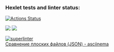 ### Hexlet tests and linter status:
[![Actions Status](https://github.com/MT-cod/php-project-lvl2/workflows/hexlet-check/badge.svg)](https://github.com/MT-cod/php-project-lvl2/actions)

<a href="https://codeclimate.com/github/MT-cod/php-project-lvl2/maintainability"><img src="https://api.codeclimate.com/v1/badges/a56204679571796a48ea/maintainability" /></a>
<a href="https://codeclimate.com/github/MT-cod/php-project-lvl2/test_coverage"><img src="https://api.codeclimate.com/v1/badges/a56204679571796a48ea/test_coverage" /></a>

[![superlinter](https://github.com/MT-cod/php-project-lvl2/workflows/superlinter/badge.svg)](https://github.com/MT-cod/php-project-lvl2/actions)
<br>
<a href="https://asciinema.org/a/HwX4IjYjV6YhX6jvt9GvosWrD">Сравнение плоских файлов (JSON) - asciinema</a>
<br>
